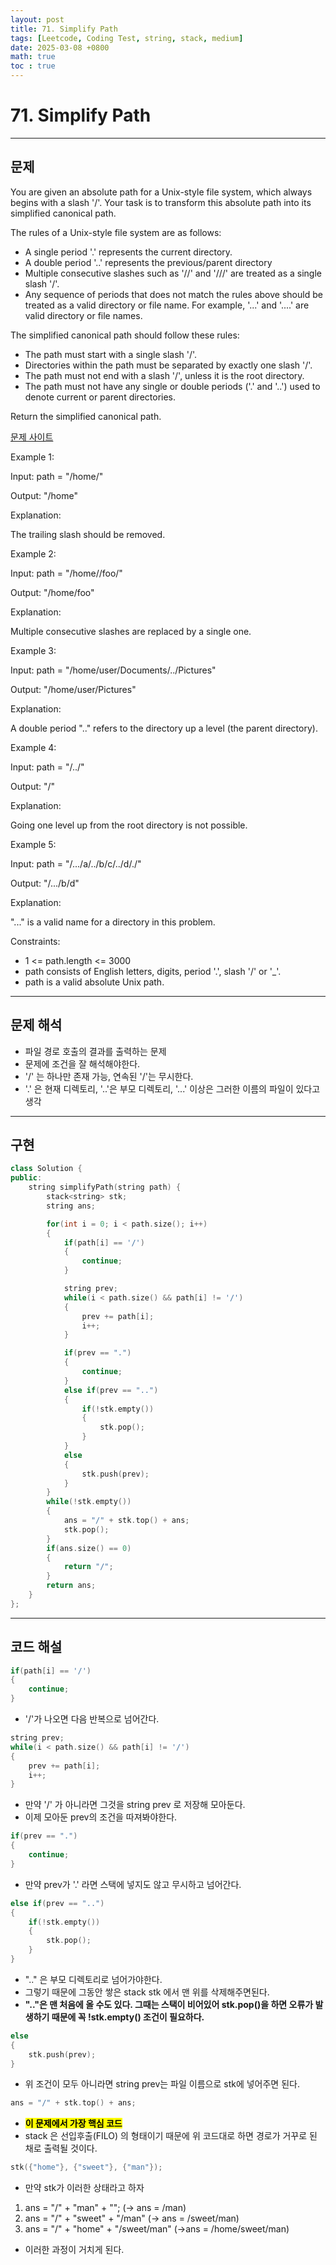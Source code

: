 ```yaml
---
layout: post
title: 71. Simplify Path
tags: [Leetcode, Coding Test, string, stack, medium]
date: 2025-03-08 +0800
math: true
toc : true
---
```



# 71. Simplify Path


****


## 문제

You are given an absolute path for a Unix-style file system, which always begins with a slash '/'. Your task is to transform this absolute path into its simplified canonical path.

The rules of a Unix-style file system are as follows:

- A single period '.' represents the current directory.
- A double period '..' represents the previous/parent directory
- Multiple consecutive slashes such as '//' and '///' are treated as a single slash '/'.
- Any sequence of periods that does not match the rules above should be treated as a valid directory or file name. For example, '...' and '....' are valid directory or file names.

The simplified canonical path should follow these rules:
- The path must start with a single slash '/'.
- Directories within the path must be separated by exactly one slash '/'.
- The path must not end with a slash '/', unless it is the root directory.
- The path must not have any single or double periods ('.' and '..') used to denote current or parent directories.
 
Return the simplified canonical path.

[문제 사이트](https://leetcode.com/problems/simplify-path/description/?envType=study-plan-v2&envId=top-interview-150) 

Example 1:

Input: path = "/home/"

Output: "/home"

Explanation:

The trailing slash should be removed.

Example 2:

Input: path = "/home//foo/"

Output: "/home/foo"

Explanation:

Multiple consecutive slashes are replaced by a single one.

Example 3:

Input: path = "/home/user/Documents/../Pictures"

Output: "/home/user/Pictures"

Explanation:

A double period ".." refers to the directory up a level (the parent directory).

Example 4:

Input: path = "/../"

Output: "/"

Explanation:

Going one level up from the root directory is not possible.

Example 5:

Input: path = "/.../a/../b/c/../d/./"

Output: "/.../b/d"

Explanation:

"..." is a valid name for a directory in this problem.

 

Constraints:

- 1 <= path.length <= 3000
- path consists of English letters, digits, period '.', slash '/' or '_'.
- path is a valid absolute Unix path.



****


## 문제 해석

- 파일 경로 호출의 결과를 출력하는 문제
- 문제에 조건을 잘 해석해야한다.
- '/' 는 하나만 존재 가능, 연속된 '/'는 무시한다.
- '.' 은 현재 디렉토리, '..'은 부모 디렉토리, '...' 이상은 그러한 이름의 파일이 있다고 생각




****


## 구현


```cpp
class Solution {
public:
    string simplifyPath(string path) {
        stack<string> stk;
        string ans;

        for(int i = 0; i < path.size(); i++)
        {
            if(path[i] == '/')
            {
                continue;
            }

            string prev;
            while(i < path.size() && path[i] != '/')
            {
                prev += path[i];
                i++;
            }

            if(prev == ".")
            {
                continue;
            }
            else if(prev == "..")
            {
                if(!stk.empty())
                {
                    stk.pop();
                }
            }
            else
            {
                stk.push(prev);
            }
        }
        while(!stk.empty())
        {
            ans = "/" + stk.top() + ans;
            stk.pop();
        }
        if(ans.size() == 0)
        {
            return "/";
        }
        return ans;
    }
};
```



****


## 코드 해설

```cpp
if(path[i] == '/')
{
    continue;
}
```

- '/'가 나오면 다음 반복으로 넘어간다.


```cpp
string prev;
while(i < path.size() && path[i] != '/')
{
    prev += path[i];
    i++;
}
```

- 만약 '/' 가 아니라면 그것을 string prev 로 저장해 모아둔다.
- 이제 모아둔 prev의 조건을 따져봐야한다.


```cpp
if(prev == ".")
{
    continue;
}
```

- 만약 prev가 '.' 라면 스택에 넣지도 않고 무시하고 넘어간다.


```cpp
else if(prev == "..")
{
    if(!stk.empty())
    {
        stk.pop();
    }
}
```

- ".." 은 부모 디렉토리로 넘어가야한다.
- 그렇기 때문에 그동안 쌓은 stack stk 에서 맨 위를 삭제해주면된다.
- **".."은 맨 처음에 올 수도 있다. 그때는 스택이 비어있어 stk.pop()을 하면 오류가 발생하기 때문에 꼭 !stk.empty() 조건이 필요하다.**


```cpp
else
{
    stk.push(prev);
}
```

- 위 조건이 모두 아니라면 string prev는 파일 이름으로 stk에 넣어주면 된다.



```cpp
ans = "/" + stk.top() + ans;
```

- **<mark>이 문제에서 가장 핵심 코드</mark>**
- stack 은 선입후출(FILO) 의 형태이기 때문에 위 코드대로 하면 경로가 거꾸로 된 채로 출력될 것이다.

```cpp
stk({"home"}, {"sweet"}, {"man"});
```
- 만약 stk가 이러한 상태라고 하자

1. ans = "/" + "man" + ""; (-> ans = /man)
2. ans = "/" + "sweet" + "/man" (-> ans = /sweet/man)
3. ans = "/" + "home" + "/sweet/man" (->ans = /home/sweet/man)

- 이러한 과정이 거치게 된다.